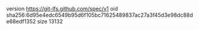 version https://git-lfs.github.com/spec/v1
oid sha256:6d95e4edc6549b95d6f105bc71625489837ac27a3f45d3e98dc88de68edf1352
size 13132
